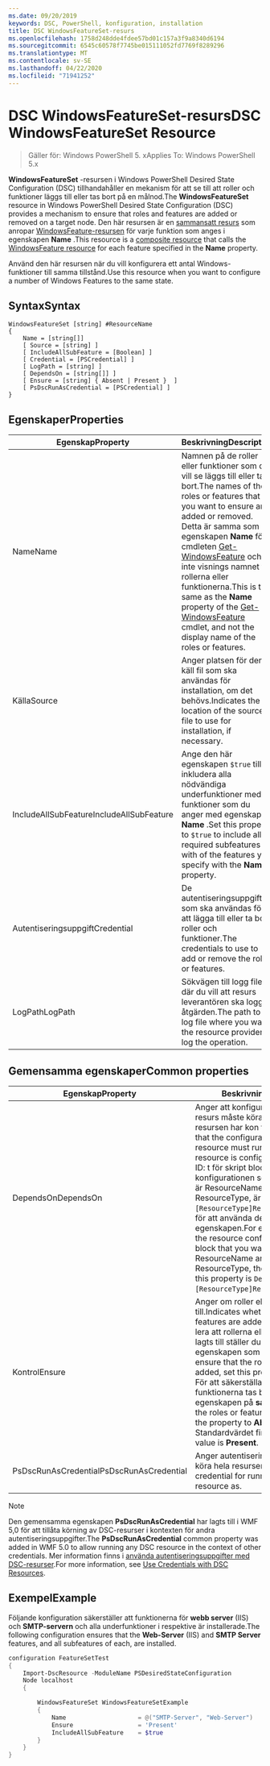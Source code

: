 ```yaml
---
ms.date: 09/20/2019
keywords: DSC, PowerShell, konfiguration, installation
title: DSC WindowsFeatureSet-resurs
ms.openlocfilehash: 1758d248dde4fdee57bd01c157a3f9a8340d6194
ms.sourcegitcommit: 6545c60578f7745be015111052fd7769f8289296
ms.translationtype: MT
ms.contentlocale: sv-SE
ms.lasthandoff: 04/22/2020
ms.locfileid: "71941252"
---
```

# <a name="dsc-windowsfeatureset-resource"></a><span data-ttu-id="bc506-103">DSC WindowsFeatureSet-resurs</span><span class="sxs-lookup"><span data-stu-id="bc506-103">DSC WindowsFeatureSet Resource</span></span>

> <span data-ttu-id="bc506-104">Gäller för: Windows PowerShell 5. x</span><span class="sxs-lookup"><span data-stu-id="bc506-104">Applies To: Windows PowerShell 5.x</span></span>

<span data-ttu-id="bc506-105">**WindowsFeatureSet** -resursen i Windows PowerShell Desired State Configuration (DSC) tillhandahåller en mekanism för att se till att roller och funktioner läggs till eller tas bort på en målnod.</span><span class="sxs-lookup"><span data-stu-id="bc506-105">The **WindowsFeatureSet** resource in Windows PowerShell Desired State Configuration (DSC) provides a mechanism to ensure that roles and features are added or removed on a target node.</span></span> <span data-ttu-id="bc506-106">Den här resursen är en [sammansatt resurs](../../../resources/authoringResourceComposite.md) som anropar [WindowsFeature-resursen](windowsfeatureResource.md) för varje funktion som anges i egenskapen **Name** .</span><span class="sxs-lookup"><span data-stu-id="bc506-106">This resource is a [composite resource](../../../resources/authoringResourceComposite.md) that calls the [WindowsFeature resource](windowsfeatureResource.md) for each feature specified in the **Name** property.</span></span>

<span data-ttu-id="bc506-107">Använd den här resursen när du vill konfigurera ett antal Windows-funktioner till samma tillstånd.</span><span class="sxs-lookup"><span data-stu-id="bc506-107">Use this resource when you want to configure a number of Windows Features to the same state.</span></span>

## <a name="syntax"></a><span data-ttu-id="bc506-108">Syntax</span><span class="sxs-lookup"><span data-stu-id="bc506-108">Syntax</span></span>

```Syntax
WindowsFeatureSet [string] #ResourceName
{
    Name = [string[]]
    [ Source = [string] ]
    [ IncludeAllSubFeature = [Boolean] ]
    [ Credential = [PSCredential] ]
    [ LogPath = [string] ]
    [ DependsOn = [string[]] ]
    [ Ensure = [string] { Absent | Present }  ]
    [ PsDscRunAsCredential = [PSCredential] ]
}
```

## <a name="properties"></a><span data-ttu-id="bc506-109">Egenskaper</span><span class="sxs-lookup"><span data-stu-id="bc506-109">Properties</span></span>

|  <span data-ttu-id="bc506-110">Egenskap</span><span class="sxs-lookup"><span data-stu-id="bc506-110">Property</span></span>  |  <span data-ttu-id="bc506-111">Beskrivning</span><span class="sxs-lookup"><span data-stu-id="bc506-111">Description</span></span>   |
|---|---|
|<span data-ttu-id="bc506-112">Name</span><span class="sxs-lookup"><span data-stu-id="bc506-112">Name</span></span> |<span data-ttu-id="bc506-113">Namnen på de roller eller funktioner som du vill se läggs till eller tas bort.</span><span class="sxs-lookup"><span data-stu-id="bc506-113">The names of the roles or features that you want to ensure are added or removed.</span></span> <span data-ttu-id="bc506-114">Detta är samma som egenskapen **Name** för cmdleten [Get-WindowsFeature](/powershell/module/servermanager/get-windowsfeature?view=winserver2012r2-ps) och inte visnings namnet för rollerna eller funktionerna.</span><span class="sxs-lookup"><span data-stu-id="bc506-114">This is the same as the **Name** property of the [Get-WindowsFeature](/powershell/module/servermanager/get-windowsfeature?view=winserver2012r2-ps) cmdlet, and not the display name of the roles or features.</span></span> |
|<span data-ttu-id="bc506-115">Källa</span><span class="sxs-lookup"><span data-stu-id="bc506-115">Source</span></span> |<span data-ttu-id="bc506-116">Anger platsen för den käll fil som ska användas för installation, om det behövs.</span><span class="sxs-lookup"><span data-stu-id="bc506-116">Indicates the location of the source file to use for installation, if necessary.</span></span> |
|<span data-ttu-id="bc506-117">IncludeAllSubFeature</span><span class="sxs-lookup"><span data-stu-id="bc506-117">IncludeAllSubFeature</span></span> |<span data-ttu-id="bc506-118">Ange den här egenskapen `$true` till att inkludera alla nödvändiga underfunktioner med de funktioner som du anger med egenskapen **Name** .</span><span class="sxs-lookup"><span data-stu-id="bc506-118">Set this property to `$true` to include all required subfeatures with of the features you specify with the **Name** property.</span></span> |
|<span data-ttu-id="bc506-119">Autentiseringsuppgift</span><span class="sxs-lookup"><span data-stu-id="bc506-119">Credential</span></span> |<span data-ttu-id="bc506-120">De autentiseringsuppgifter som ska användas för att lägga till eller ta bort roller och funktioner.</span><span class="sxs-lookup"><span data-stu-id="bc506-120">The credentials to use to add or remove the roles or features.</span></span> |
|<span data-ttu-id="bc506-121">LogPath</span><span class="sxs-lookup"><span data-stu-id="bc506-121">LogPath</span></span> |<span data-ttu-id="bc506-122">Sökvägen till logg filen där du vill att resurs leverantören ska logga åtgärden.</span><span class="sxs-lookup"><span data-stu-id="bc506-122">The path to a log file where you want the resource provider to log the operation.</span></span> |

## <a name="common-properties"></a><span data-ttu-id="bc506-123">Gemensamma egenskaper</span><span class="sxs-lookup"><span data-stu-id="bc506-123">Common properties</span></span>

|<span data-ttu-id="bc506-124">Egenskap</span><span class="sxs-lookup"><span data-stu-id="bc506-124">Property</span></span> |<span data-ttu-id="bc506-125">Beskrivning</span><span class="sxs-lookup"><span data-stu-id="bc506-125">Description</span></span> |
|---|---|
|<span data-ttu-id="bc506-126">DependsOn</span><span class="sxs-lookup"><span data-stu-id="bc506-126">DependsOn</span></span> |<span data-ttu-id="bc506-127">Anger att konfigurationen av en annan resurs måste köras innan den här resursen har kon figurer ATS.</span><span class="sxs-lookup"><span data-stu-id="bc506-127">Indicates that the configuration of another resource must run before this resource is configured.</span></span> <span data-ttu-id="bc506-128">Exempel: om ID: t för skript blocket för resurs konfigurationen som du vill köra först är ResourceName och dess typ är ResourceType, är `DependsOn = "[ResourceType]ResourceName"`syntaxen för att använda den här egenskapen.</span><span class="sxs-lookup"><span data-stu-id="bc506-128">For example, if the ID of the resource configuration script block that you want to run first is ResourceName and its type is ResourceType, the syntax for using this property is `DependsOn = "[ResourceType]ResourceName"`.</span></span> |
|<span data-ttu-id="bc506-129">Kontrol</span><span class="sxs-lookup"><span data-stu-id="bc506-129">Ensure</span></span> |<span data-ttu-id="bc506-130">Anger om roller eller funktioner läggs till.</span><span class="sxs-lookup"><span data-stu-id="bc506-130">Indicates whether the roles or features are added.</span></span> <span data-ttu-id="bc506-131">Om du vill kontrol lera att rollerna eller funktionerna har lagts till ställer du in den här egenskapen som **tillgänglig**.</span><span class="sxs-lookup"><span data-stu-id="bc506-131">To ensure that the roles or features are added, set this property to **Present**.</span></span> <span data-ttu-id="bc506-132">För att säkerställa att rollerna eller funktionerna tas bort ställer du in egenskapen på **saknas**.</span><span class="sxs-lookup"><span data-stu-id="bc506-132">To ensure that the roles or features are removed, set the property to **Absent**.</span></span> <span data-ttu-id="bc506-133">Standardvärdet finns **.**</span><span class="sxs-lookup"><span data-stu-id="bc506-133">The default value is **Present**.</span></span> |
|<span data-ttu-id="bc506-134">PsDscRunAsCredential</span><span class="sxs-lookup"><span data-stu-id="bc506-134">PsDscRunAsCredential</span></span> |<span data-ttu-id="bc506-135">Anger autentiseringsuppgifter för att köra hela resursen som.</span><span class="sxs-lookup"><span data-stu-id="bc506-135">Sets the credential for running the entire resource as.</span></span> |

> [!NOTE]
> <span data-ttu-id="bc506-136">Den gemensamma egenskapen **PsDscRunAsCredential** har lagts till i WMF 5,0 för att tillåta körning av DSC-resurser i kontexten för andra autentiseringsuppgifter.</span><span class="sxs-lookup"><span data-stu-id="bc506-136">The **PsDscRunAsCredential** common property was added in WMF 5.0 to allow running any DSC resource in the context of other credentials.</span></span> <span data-ttu-id="bc506-137">Mer information finns i [använda autentiseringsuppgifter med DSC-resurser](../../../configurations/runasuser.md).</span><span class="sxs-lookup"><span data-stu-id="bc506-137">For more information, see [Use Credentials with DSC Resources](../../../configurations/runasuser.md).</span></span>

## <a name="example"></a><span data-ttu-id="bc506-138">Exempel</span><span class="sxs-lookup"><span data-stu-id="bc506-138">Example</span></span>

<span data-ttu-id="bc506-139">Följande konfiguration säkerställer att funktionerna för **webb server** (IIS) och **SMTP-servern** och alla underfunktioner i respektive är installerade.</span><span class="sxs-lookup"><span data-stu-id="bc506-139">The following configuration ensures that the **Web-Server** (IIS) and **SMTP Server** features, and all subfeatures of each, are installed.</span></span>

```powershell
configuration FeatureSetTest
{
    Import-DscResource -ModuleName PSDesiredStateConfiguration
    Node localhost
    {

        WindowsFeatureSet WindowsFeatureSetExample
        {
            Name                    = @("SMTP-Server", "Web-Server")
            Ensure                  = 'Present'
            IncludeAllSubFeature    = $true
        }
    }
}
```